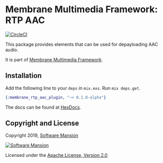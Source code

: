 # Membrane Multimedia Framework: RTP AAC 

[![CircleCI](https://circleci.com/gh/membraneframework/membrane_rtp_aac_plugin.svg?style=svg)](https://circleci.com/gh/membraneframework/membrane_rtp_aac_plugin)


This package provides elements that can be used for depayloading AAC audio.

It is part of [Membrane Multimedia Framework](https://membraneframework.org).

## Installation

Add the following line to your `deps` in `mix.exs`. Run `mix deps.get`.

```elixir
{:membrane_rtp_aac_plugin, "~> 0.1.0-alpha"}
```

The docs can be found at [HexDocs](https://hexdocs.pm/membrane_rtp_aac_plugin).

## Copyright and License

Copyright 2019, [Software Mansion](https://swmansion.com/?utm_source=git&utm_medium=readme&utm_campaign=membrane_rtp_aac_plugin)

[![Software Mansion](https://membraneframework.github.io/static/logo/swm_logo_readme.png)](https://swmansion.com/?utm_source=git&utm_medium=readme&utm_campaign=membrane_rtp_aac_plugin)

Licensed under the [Apache License, Version 2.0](LICENSE)
